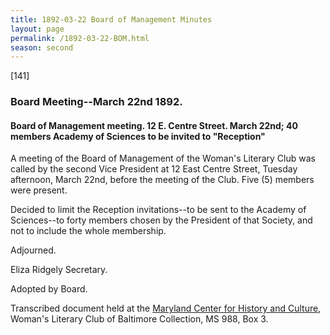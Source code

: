 ```yaml
---
title: 1892-03-22 Board of Management Minutes
layout: page
permalink: /1892-03-22-BOM.html
season: second
---
```


<style>
    .container{
        font-size:1.4em;
    }
</style>
[141]

### Board Meeting--March 22nd 1892.

#### Board of Management meeting. 12 E. Centre Street. March 22nd; 40 members Academy of Sciences to be invited to "Reception"

A meeting of the Board of Management of the Woman's Literary Club was called by the second Vice President at 12 East Centre Street, Tuesday afternoon, March 22nd, before the meeting of the Club. Five (5) members were present.

Decided to limit the Reception invitations--to be sent to the Academy of Sciences--to forty members chosen by the President of that Society, and not to include the whole membership.

Adjourned.

Eliza Ridgely
Secretary.

Adopted by Board.

Transcribed document held at the [Maryland Center for History and Culture](http://mdhs.org/), Woman's Literary Club of Baltimore Collection, MS 988, Box 3. 